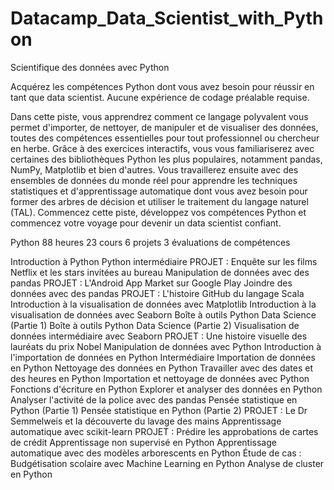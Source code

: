# Datacamp_Data_Scientist_with_Python

Scientifique des données avec Python

Acquérez les compétences Python dont vous avez besoin pour réussir en tant que data scientist. Aucune expérience de codage préalable requise.

Dans cette piste, vous apprendrez comment ce langage polyvalent vous permet d'importer, de nettoyer, de manipuler et de visualiser des données, toutes des compétences essentielles pour tout professionnel ou chercheur en herbe. Grâce à des exercices interactifs, vous vous familiariserez avec certaines des bibliothèques Python les plus populaires, notamment pandas, NumPy, Matplotlib et bien d'autres. Vous travaillerez ensuite avec des ensembles de données du monde réel pour apprendre les techniques statistiques et d'apprentissage automatique dont vous avez besoin pour former des arbres de décision et utiliser le traitement du langage naturel (TAL). Commencez cette piste, développez vos compétences Python et commencez votre voyage pour devenir un data scientist confiant.

Python
88 heures
23 cours
6 projets
3 évaluations de compétences

Introduction à Python
Python intermédiaire
PROJET : Enquête sur les films Netflix et les stars invitées au bureau
Manipulation de données avec des pandas
PROJET : L'Android App Market sur Google Play
Joindre des données avec des pandas
PROJET : L'histoire GitHub du langage Scala
Introduction à la visualisation de données avec Matplotlib
Introduction à la visualisation de données avec Seaborn
Boîte à outils Python Data Science (Partie 1)
Boîte à outils Python Data Science (Partie 2)
Visualisation de données intermédiaire avec Seaborn
PROJET : Une histoire visuelle des lauréats du prix Nobel
Manipulation de données avec Python
Introduction à l'importation de données en Python
Intermédiaire Importation de données en Python
Nettoyage des données en Python
Travailler avec des dates et des heures en Python
Importation et nettoyage de données avec Python
Fonctions d'écriture en Python
Explorer et analyser des données en Python
Analyser l'activité de la police avec des pandas
Pensée statistique en Python (Partie 1)
Pensée statistique en Python (Partie 2)
PROJET : Le Dr Semmelweis et la découverte du lavage des mains
Apprentissage automatique avec scikit-learn
PROJET : Prédire les approbations de cartes de crédit
Apprentissage non supervisé en Python
Apprentissage automatique avec des modèles arborescents en Python
Étude de cas : Budgétisation scolaire avec Machine Learning en Python
Analyse de cluster en Python
